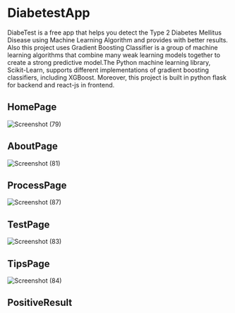 # DiabetestApp
DiabeTest is a free app that helps you detect the Type 2 Diabetes Mellitus Disease using Machine Learning Algorithm and provides with better results.
Also this project uses Gradient Boosting Classifier is a group of machine learning algorithms that combine many weak learning models together to create a strong predictive model.The Python machine learning library, Scikit-Learn, supports different implementations of gradient boosting classifiers, including XGBoost. Moreover, this project is built in python flask for backend and react-js in frontend.

## HomePage
![Screenshot (79)](https://user-images.githubusercontent.com/80078725/206732201-aa88a20c-5868-4576-b055-34698367f5fb.png)

## AboutPage
![Screenshot (81)](https://user-images.githubusercontent.com/80078725/206732649-17dc0fd6-c9a1-40a7-a7f7-bacf9a51a8b1.png)

## ProcessPage
![Screenshot (87)](https://user-images.githubusercontent.com/80078725/206732812-36dbd0a2-81a6-4b1b-97b6-e7051e4590ee.png)

## TestPage
![Screenshot (83)](https://user-images.githubusercontent.com/80078725/206732955-46732d47-d382-4926-8d32-cbf91114c4ad.png)

## TipsPage
![Screenshot (84)](https://user-images.githubusercontent.com/80078725/206733099-7607045c-d930-43a7-b68e-3e8e8478dc9d.png)

## PositiveResult

